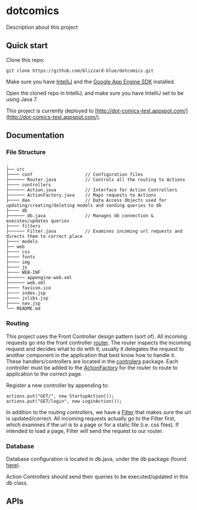 # dotcomics

Description about this project

## Quick start

Clone this repo:
```
git clone https://github.com/blizzard-blue/dotcomics.git
```

Make sure you have [IntelliJ](https://www.jetbrains.com/idea/download/#section=windows) and the [Google App Engine SDK](https://cloud.google.com/appengine/downloads#Google_App_Engine_SDK_for_Java) installed.

Open the cloned repo in IntelliJ, and make sure you have IntelliJ set to be using Java 7.

This project is currently deployed to [http://dot-comics-test.appspot.com/](http://dot-comics-test.appspot.com/).

## Documentation

### File Structure

    .
    ├── src
    ├──── conf                    // Configuration files
    ├────── Router.java           // Controls all the routing to Actions
    ├──── controllers
    ├────── Action.java           // Interface for Action Controllers
    ├────── ActionFactory.java    // Maps requests to Actions
    ├──── dao                     // Data Access Objects used for updating/creating/deleting models and sending queries to db
    ├──── db
    ├────── db.java               // Manages db connection & executes/updates queries
    ├──── filters
    ├────── Filter.java           // Examines incoming url requests and directs them to correct place
    ├──── models
    ├── web
    ├──── css
    ├──── fonts
    ├──── img
    ├──── js
    ├──── WEB-INF
    ├────── appengine-web.xml
    ├────── web.xml
    ├──── favicon.ico
    ├──── index.jsp
    ├──── jslibs.jsp
    ├──── nav.jsp
    └── README.md

### Routing

This project uses the Front Controller design pattern (sort of). All incoming requests go into the front controller [router](https://github.com/blizzard-blue/dotcomics/blob/master/src/conf/Router.java). The router inspects the incoming request and decides what to do with it; usually it delegates the request to another component in the application that best know how to handle it. These handlers/controllers are located in the [controlers](https://github.com/blizzard-blue/dotcomics/tree/master/src/controllers) package. Each controller must be added to the [ActionFactory](https://github.com/blizzard-blue/dotcomics/blob/master/src/conf/ActionFactory.java) for the router to route to application to the correct page. 

Register a new controller by appending to:
```
actions.put("GET/", new StartupAction());
actions.put("GET/login", new LoginAction());
```

In addition to the routing controllers, we have a [Filter](https://github.com/blizzard-blue/dotcomics/blob/master/src/conf/Filter.java) that makes sure the url is updated/correct. All incoming requests actually go to the Filter first, which examines if the url is to a page or for a static file (i.e. css files). If intended to load a page, Filter will send the request to our router.

### Database

Database configuration is located in db.java, under the db package (found [here](https://github.com/blizzard-blue/dotcomics/blob/master/src/db/db.java)).

Action Controllers should send their queries to be executed/updated in this db class.


## APIs
